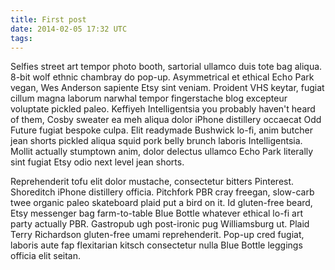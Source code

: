 ```yaml
---
title: First post
date: 2014-02-05 17:32 UTC
tags:
---
```


Selfies street art tempor photo booth, sartorial ullamco duis tote bag aliqua. 8-bit wolf ethnic chambray do pop-up. Asymmetrical et ethical Echo Park vegan, Wes Anderson sapiente Etsy sint veniam. Proident VHS keytar, fugiat cillum magna laborum narwhal tempor fingerstache blog excepteur voluptate pickled paleo. Keffiyeh Intelligentsia you probably haven't heard of them, Cosby sweater ea meh aliqua dolor iPhone distillery occaecat Odd Future fugiat bespoke culpa. Elit readymade Bushwick lo-fi, anim butcher jean shorts pickled aliqua squid pork belly brunch laboris Intelligentsia. Mollit actually stumptown anim, dolor delectus ullamco Echo Park literally sint fugiat Etsy odio next level jean shorts.

Reprehenderit tofu elit dolor mustache, consectetur bitters Pinterest. Shoreditch iPhone distillery officia. Pitchfork PBR cray freegan, slow-carb twee organic paleo skateboard plaid put a bird on it. Id gluten-free beard, Etsy messenger bag farm-to-table Blue Bottle whatever ethical lo-fi art party actually PBR. Gastropub ugh post-ironic pug Williamsburg ut. Plaid Terry Richardson gluten-free umami reprehenderit. Pop-up cred fugiat, laboris aute fap flexitarian kitsch consectetur nulla Blue Bottle leggings officia elit seitan.
